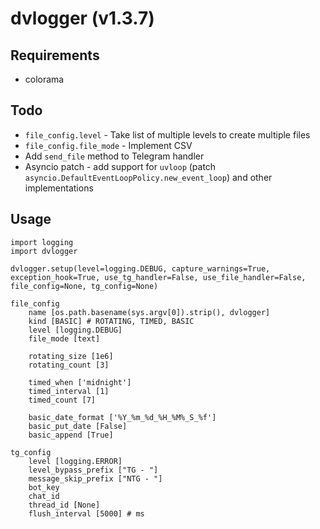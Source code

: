 # dvlogger (v1.3.7)

## Requirements

- colorama

## Todo

- `file_config.level` - Take list of multiple levels to create multiple files
- `file_config.file_mode` - Implement CSV
- Add `send_file` method to Telegram handler
- Asyncio patch - add support for `uvloop` (patch `asyncio.DefaultEventLoopPolicy.new_event_loop`) and other implementations

## Usage

```
import logging
import dvlogger

dvlogger.setup(level=logging.DEBUG, capture_warnings=True, exception_hook=True, use_tg_handler=False, use_file_handler=False, file_config=None, tg_config=None)
```

```
file_config
    name [os.path.basename(sys.argv[0]).strip(), dvlogger]
    kind [BASIC] # ROTATING, TIMED, BASIC
    level [logging.DEBUG]
    file_mode [text]

    rotating_size [1e6]
    rotating_count [3]

    timed_when ['midnight']
    timed_interval [1]
    timed_count [7]

    basic_date_format ['%Y_%m_%d_%H_%M%_S_%f']
    basic_put_date [False]
    basic_append [True]

tg_config
    level [logging.ERROR]
    level_bypass_prefix ["TG - "]
    message_skip_prefix ["NTG - "]
    bot_key
    chat_id
    thread_id [None]
    flush_interval [5000] # ms
```

